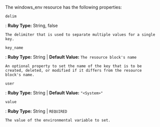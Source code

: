 The windows_env resource has the following properties:

`delim`

:   **Ruby Type:** String, false

    The delimiter that is used to separate multiple values for a single
    key.

`key_name`

:   **Ruby Type:** String \| **Default Value:**
    `The resource block's name`

    An optional property to set the name of the key that is to be
    created, deleted, or modified if it differs from the resource
    block's name.

`user`

:   **Ruby Type:** String \| **Default Value:** `"<System>"`

`value`

:   **Ruby Type:** String \| `REQUIRED`

    The value of the environmental variable to set.